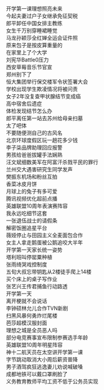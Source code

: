 开学第一课理想照亮未来  
今起夫妻过户子女继承免征契税  
郎平卸任中国女排主教练  
女生千万别穿睡裙睡觉  
马龙孙颖莎全红婵全运会证件照  
原来包子是按皮算重量的  
在家里上了个大学  
刘宪华Battle0压力  
西安草莓音乐节官宣  
郑州别下了  
恒大集团举行保交楼军令状签署大会  
学校出现学生欺凌情况将被问责  
女子2年没复查甲状腺结节变成癌  
高中宿舍后遗症  
体检发现结节怎么办  
郎平离任第一站去苏州给母亲扫墓  
太了吧体  
不要随便测自己的古风名  
北京环球度假区玩一趟花多少钱  
李子柒品牌助理回应报警  
男孩给爸爸拔罐手法娴熟  
汪文斌细数美军在阿富汗杀戮平民的罪行  
兰州交大遇害研究生同学发声  
樊振东机场和粉丝互拍  
香菜冰皮月饼  
月球上的兔子有多可爱  
腾讯视频优化超前点播  
英雄联盟10周年表演赛阵容  
我永远吃细节这套  
一张退伍战士的请假条  
解密饭圈追星平台  
薇娅停止与田园主义全麦面包合作  
女主人拿走鹅蛋被公鹅追咬大半年  
开学第一天家长统一姿势  
塔利班叫停罂粟种植  
张雨绮哭戏控制度  
五旬大叔忘带钥匙从2楼徒手爬上14楼  
买个床上的桌子写作业  
张艺兴王传君捕鱼行动路透  
开学第一天  
离开梗就不会说话  
李钟硕林允儿合作TVN新剧  
扫黑风暴何勇炸烂尾楼  
芭莎超模汉服封面  
理想之城是全员恶人吗  
部分电竞赛事宣布限制参赛选手年龄  
英雄联盟10周年明星阵容  
神十二航天员在太空讲开学第一课  
字节跳动取消大小周后薪资普降  
男子酒驾疯狂逃逸妻儿劝说喊破嗓  
成都地铁可以戴口罩刷脸了  
义务教育教师平均工资不低于公务员实现  
